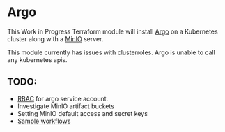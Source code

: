 # Argo

This Work in Progress Terraform module will install [Argo](https://argoproj.github.io/) on a Kubernetes cluster along with a [MinIO](https://min.io/) server.

This module currently has issues with clusterroles. Argo is unable to call any kubernetes apis.

## TODO:
- [RBAC](https://argoproj.github.io/docs/argo/workflow-rbac.html) for argo service account.
- Investigate MinIO artifact buckets
- Setting MinIO default access and secret keys
- [Sample workflows](https://argoproj.github.io/docs/argo/getting-started.html#4-run-sample-workflows)
